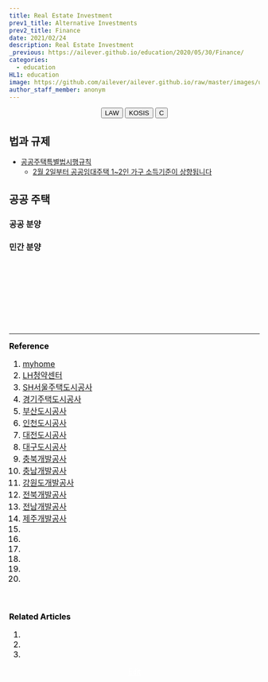 ```yaml
---
title: Real Estate Investment
prev1_title: Alternative Investments
prev2_title: Finance
date: 2021/02/24
description: Real Estate Investment
_previous: https://ailever.github.io/education/2020/05/30/Finance/
categories:
  - education
HL1: education
image: https://github.com/ailever/ailever.github.io/raw/master/images/unsplash/gray_Finance.png
author_staff_member: anonym
---
```


<!-- Top Block -->
<div align="center" class="top_btn_box">
  <button class="top_btn" type="button" onclick="location.href='https://www.law.go.kr/'">LAW</button>
  <button class="top_btn" type="button" onclick="location.href='https://kosis.kr/search/search.do'">KOSIS</button>
  <button class="top_btn" type="button" onclick="location.href='#'">C</button>
</div>
<!-- Top Block -->

## 법과 규제
- [공공주택특별법시행규칙](https://www.law.go.kr/법령/공공주택특별법시행규칙)
  - [2월 2일부터 공공임대주택 1~2인 가구 소득기준이 상향됩니다](http://www.molit.go.kr/USR/NEWS/m_72/dtl.jsp?lcmspage=1&id=95085134)
 

## 공공 주택
### 공공 분양
### 민간 분양

<!-- Content Block -->
<div align="left" style="font-size:medium;font-weight:normal;color:black;background-color:unset;">　<br><br></div>
<div align="left" style="font-size:medium;font-weight:normal;color:black;background-color:unset;">　<br><br></div>
<div align="left" style="font-size:medium;font-weight:normal;color:black;background-color:unset;">　<br><br></div>
<!-- Content Block -->

---

<!-- Reference Block -->
<div align="left" style="font-size:medium;font-weight:normal;color:black;background-color:unset;">
<b>Reference</b>
<ol>
  <li><a href="https://www.myhome.go.kr/hws/portal/main/getMgtMainPage.do">myhome</a></li>
  <li><a href="https://apply.lh.or.kr/LH/index.html">LH청약센터</a></li>
  <li><a href="https://www.i-sh.co.kr/main/index.do">SH서울주택도시공사</a></li>
  <li><a href="https://www.gh.or.kr/index.do">경기주택도시공사</a></li>
  <li><a href="https://www.bmc.busan.kr/bmc/main.do">부산도시공사</a></li>
  <li><a href="https://www.ih.co.kr/open_content/main/">인천도시공사</a></li>
  <li><a href="https://www.dcco.kr/web/main/main.do?mId=1">대전도시공사</a></li>
  <li><a href="https://www.duco.or.kr/">대구도시공사</a></li>
  <li><a href="https://www.cbdc.co.kr/home/index.do">충북개발공사</a></li>
  <li><a href="https://www.cndc.kr/">충남개발공사</a></li>
  <li><a href="https://www.gdco.co.kr/#anchor1">강원도개발공사</a></li>
  <li><a href="https://www.jbdc.co.kr/index.do">전북개발공사</a></li>
  <li><a href="https://www.jndc.co.kr/cf/index.do">전남개발공사</a></li>
  <li><a href="https://www.jpdc.co.kr/index.htm">제주개발공사</a></li>  
  <li><a href=""></a></li>
  <li><a href=""></a></li>
  <li><a href=""></a></li>
  <li><a href=""></a></li>
  <li><a href=""></a></li>
  <li><a href=""></a></li>
</ol>
<br><br></div>
<!-- Reference Block -->

<!-- Article Block -->
<div align="left" style="font-size:medium;font-weight:normal;color:black;background-color:unset;">
<b>Related Articles</b>
<ol>
  <li></li>
  <li></li>
  <li></li>
</ol>
</div>
<!-- Article Block -->

<!-- Bottom Block -->
<div align="center" class="bottom_btn_box">
  <span class="bottom_btn"><a href="https://github.com/ailever/ailever.github.io/blob/master/_posts/education/2021-02-24-_FI-ai-kr-real-estate-investment.md" target="_blank" style="color:white">Edit</a></span>
</div>
<!-- Bottom Block -->

<!-- Notice
# Mathematical Expression
- outline : $  $
- inline  : $$  $$

# Default Div Tag
- align : left, right, center
- font-size : xx-small, x-small, small, medium, large, x-large, xx-large
- font-weight : normal, bold
- color : red, orange, yellow, green, cyan, blue, purple, pink, white, gray, brown
- background-color : red, orange, yellow, green, cyan, blue, purple, pink, white, gray, brown

# Html Ref
- color code : https://htmlcolorcodes.com/
- tags : https://www.w3schools.com/tags/default.asp
- attributes : https://www.w3schools.com/tags/ref_attributes.asp
Notice -->


